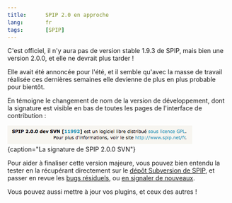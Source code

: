 ```yaml
---
title:      SPIP 2.0 en approche
lang:       fr
tags:       [SPIP]
---
```


C'est officiel, il n'y aura pas de version stable 1.9.3 de SPIP, mais bien une version 2.0.0, et elle ne devrait plus tarder !


Elle avait été annoncée pour l'été, et il semble qu'avec la masse de travail réalisée ces dernières semaines elle devienne de plus en plus probable pour bientôt.

En témoigne le changement de nom de la version de développement, dont la signature est visible en bas de toutes les pages de l'interface de contribution :

![](SPIP_2.0.0_SVN.png){caption="La signature de SPIP 2.0.0 SVN"}


Pour aider à finaliser cette version majeure, vous pouvez bien entendu la tester en la récupérant directement sur le [dépôt Subversion de SPIP](http://trac.rezo.net/trac/spip/), et passer en revue les [bugs résiduels](http://trac.rezo.net/trac/spip/report/3), ou [en signaler de nouveaux](http://trac.rezo.net/trac/spip/newticket).

Vous pouvez aussi mettre à jour vos plugins, et ceux des autres !
